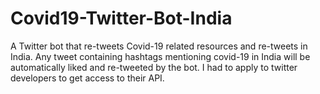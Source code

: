 # Covid19-Twitter-Bot-India
A Twitter bot that re-tweets Covid-19 related resources and re-tweets in India.
Any tweet containing hashtags mentioning covid-19 in India will be automatically liked and re-tweeted by the bot.
I had to apply to twitter developers to get access to their API.
